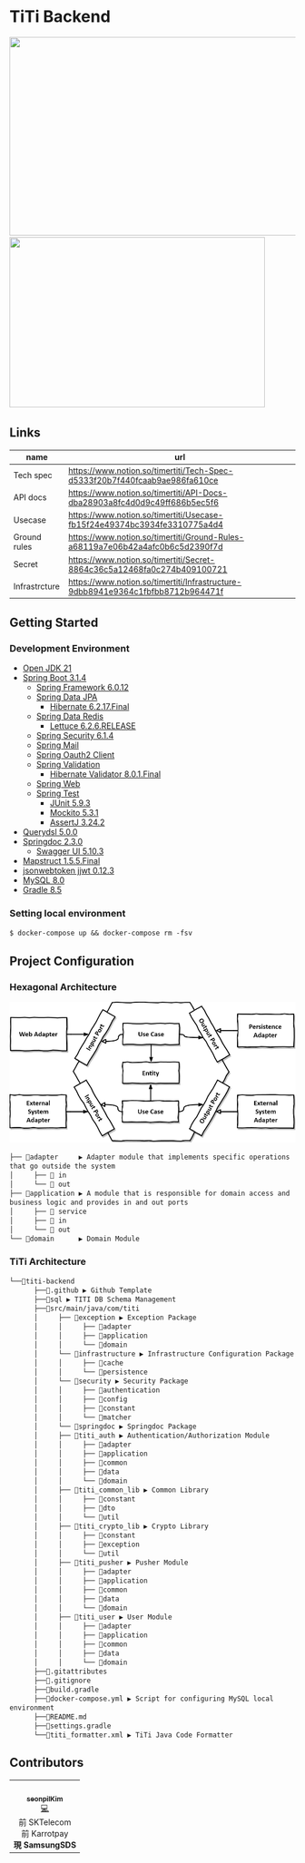 # TiTi Backend

<img src="https://github.com/TimerTiTi/TiTi_iOS/assets/68049320/ac0c6c3f-032e-4be1-800c-0d2b1bfdfe36" width="750" height="350"> <br>
<img src="https://github.com/TimerTiTi/TiTi_iOS/assets/68049320/858f14b3-bed5-4a3b-bfe9-361f2a4abd74" width="450" height="300">

## Links

| name          | url                                                                             |
|---------------|---------------------------------------------------------------------------------|
| Tech spec     | https://www.notion.so/timertiti/Tech-Spec-d5333f20b7f440fcaab9ae986fa610ce      |
| API docs      | https://www.notion.so/timertiti/API-Docs-dba28903a8fc4d0d9c49ff686b5ec5f6       |
| Usecase       | https://www.notion.so/timertiti/Usecase-fb15f24e49374bc3934fe3310775a4d4        |
| Ground rules  | https://www.notion.so/timertiti/Ground-Rules-a68119a7e06b42a4afc0b6c5d2390f7d   |
| Secret        | https://www.notion.so/timertiti/Secret-8864c36c5a12468fa0c274b409100721         |
| Infrastrcture | https://www.notion.so/timertiti/Infrastructure-9dbb8941e9364c1fbfbb8712b964471f |

## Getting Started

### Development Environment

- [Open JDK 21](https://openjdk.org/projects/jdk/21/)
- [Spring Boot 3.1.4](https://github.com/spring-projects/spring-boot/releases/tag/v3.1.4)
    - [Spring Framework 6.0.12](https://github.com/spring-projects/spring-framework/releases/tag/v6.0.12)
    - [Spring Data JPA](https://github.com/spring-projects/spring-data-jpa/releases/tag/3.1.4)
        - [Hibernate 6.2.17.Final](https://github.com/hibernate/hibernate-orm/releases/tag/6.2.17)
    - [Spring Data Redis](https://github.com/spring-projects/spring-data-redis/releases/tag/3.1.4)
        - [Lettuce 6.2.6.RELEASE](https://github.com/lettuce-io/lettuce-core/releases/tag/6.2.6.RELEASE)
    - [Spring Security 6.1.4](https://docs.spring.io/spring-security/reference/6.1/index.html)
    - [Spring Mail](https://github.com/spring-projects/spring-boot/releases/tag/v3.1.4)
    - [Spring Oauth2 Client](https://github.com/spring-projects/spring-boot/releases/tag/v3.1.4)
    - [Spring Validation](https://github.com/spring-projects/spring-boot/releases/tag/v3.1.4)
        - [Hibernate Validator 8.0.1.Final](https://github.com/hibernate/hibernate-validator/releases/tag/8.0.1.Final)
    - [Spring Web](https://github.com/spring-projects/spring-boot/releases/tag/v3.1.4)
    - [Spring Test](https://github.com/spring-projects/spring-boot/releases/tag/v3.1.4)
        - [JUnit 5.9.3](https://github.com/junit-team/junit5/releases/tag/r5.9.3)
        - [Mockito 5.3.1](https://github.com/mockito/mockito/releases/tag/v5.3.1)
        - [AssertJ 3.24.2](https://github.com/assertj/assertj/releases/tag/assertj-build-3.24.2)
- [Querydsl 5.0.0](https://github.com/querydsl/querydsl/releases/tag/QUERYDSL_5_0_0)
- [Springdoc 2.3.0](https://github.com/springdoc/springdoc-openapi/releases/tag/v2.3.0)
    - [Swagger UI 5.10.3](https://github.com/swagger-api/swagger-ui/releases/tag/v5.10.3)
- [Mapstruct 1.5.5.Final](https://github.com/mapstruct/mapstruct/releases/tag/1.5.5.Final)
- [jsonwebtoken jjwt 0.12.3](https://github.com/jwtk/jjwt/releases/tag/0.12.3)
- [MySQL 8.0](https://dev.mysql.com/doc/relnotes/mysql/8.0/en/)
- [Gradle 8.5](https://docs.gradle.org/8.5/release-notes.html)

### Setting local environment

```
$ docker-compose up && docker-compose rm -fsv
```

## Project Configuration

### Hexagonal Architecture

![hexagonal_architecture.png](hexagonal_architecture.png)
```
├── 📂adapter     ▶️ Adapter module that implements specific operations that go outside the system
│     ├── 📂 in
│     └── 📂 out
├── 📂application ▶️ A module that is responsible for domain access and business logic and provides in and out ports
│     ├── 📂 service
│     ├── 📂 in
│     └── 📂 out
└── 📂domain      ▶️ Domain Module
```
### TiTi Architecture

```
└──🔹titi-backend
      ├──📂.github ▶️ Github Template
      ├──📂sql ▶️ TITI DB Schema Management
      ├──📂src/main/java/com/titi
      │     ├── 📂exception ▶️ Exception Package
      │     │     ├── 📂adapter
      │     │     ├── 📂application
      │     │     └── 📂domain
      │     └── 📂infrastructure ▶️ Infrastructure Configuration Package
      │     │     ├── 📂cache
      │     │     └── 📂persistence
      │     └── 📂security ▶️ Security Package
      │     │     ├── 📂authentication
      │     │     ├── 📂config
      │     │     ├── 📂constant
      │     │     └── 📂matcher
      │     └── 📂springdoc ▶️ Springdoc Package
      │     ├── 📂titi_auth ▶️ Authentication/Authorization Module
      │     │     ├── 📂adapter
      │     │     ├── 📂application
      │     │     ├── 📂common
      │     │     ├── 📂data
      │     │     └── 📂domain
      │     ├── 📂titi_common_lib ▶️ Common Library
      │     │     ├── 📂constant
      │     │     ├── 📂dto
      │     │     └── 📂util
      │     ├── 📂titi_crypto_lib ▶️ Crypto Library
      │     │     ├── 📂constant
      │     │     ├── 📂exception
      │     │     └── 📂util
      │     ├── 📂titi_pusher ▶️ Pusher Module
      │     │     ├── 📂adapter
      │     │     ├── 📂application
      │     │     ├── 📂common
      │     │     ├── 📂data
      │     │     └── 📂domain
      │     ├── 📂titi_user ▶️ User Module
      │     │     ├── 📂adapter
      │     │     ├── 📂application
      │     │     ├── 📂common
      │     │     ├── 📂data
      │     │     └── 📂domain
      ├──📄.gitattributes
      ├──📄.gitignore
      ├──🐘build.gradle
      ├──🐳docker-compose.yml ▶️ Script for configuring MySQL local environment
      ├──📄README.md
      ├──🐘settings.gradle
      └──📜titi_formatter.xml ▶️ TiTi Java Code Formatter
```

## Contributors

<table>
  <tr>
    <td align="center">
      <a href="https://github.com/seonpilKim">
        <img src="https://avatars.githubusercontent.com/u/68049320?v=4" width="120px;" alt=""/><br />
        <sub><b>seonpilKim</b></sub></a><br />
        <a href="https://github.com/seonpilKim" title="Code">💻</a><br />
        <div>
            前 SKTelecom<br />
            前 Karrotpay<br />
            <b>現 SamsungSDS</b>
        </div>
    </td>
  </tr>
</table>  